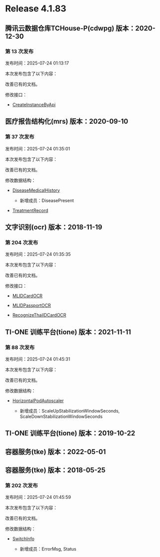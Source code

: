 # Release 4.1.83

## 腾讯云数据仓库TCHouse-P(cdwpg) 版本：2020-12-30

### 第 13 次发布

发布时间：2025-07-24 01:13:17

本次发布包含了以下内容：

改善已有的文档。

修改接口：

* [CreateInstanceByApi](https://cloud.tencent.com/document/api/878/98894)




## 医疗报告结构化(mrs) 版本：2020-09-10

### 第 37 次发布

发布时间：2025-07-24 01:35:01

本次发布包含了以下内容：

改善已有的文档。

修改数据结构：

* [DiseaseMedicalHistory](https://cloud.tencent.com/document/api/1314/56230#DiseaseMedicalHistory)

	* 新增成员：DiseasePresent

* [TreatmentRecord](https://cloud.tencent.com/document/api/1314/56230#TreatmentRecord)




## 文字识别(ocr) 版本：2018-11-19

### 第 204 次发布

发布时间：2025-07-24 01:35:35

本次发布包含了以下内容：

改善已有的文档。

修改接口：

* [MLIDCardOCR](https://cloud.tencent.com/document/api/866/37656)

* [MLIDPassportOCR](https://cloud.tencent.com/document/api/866/37657)

* [RecognizeThaiIDCardOCR](https://cloud.tencent.com/document/api/866/48475)




## TI-ONE 训练平台(tione) 版本：2021-11-11

### 第 88 次发布

发布时间：2025-07-24 01:45:31

本次发布包含了以下内容：

改善已有的文档。

修改数据结构：

* [HorizontalPodAutoscaler](https://cloud.tencent.com/document/api/851/75051#HorizontalPodAutoscaler)

	* 新增成员：ScaleUpStabilizationWindowSeconds, ScaleDownStabilizationWindowSeconds




## TI-ONE 训练平台(tione) 版本：2019-10-22



## 容器服务(tke) 版本：2022-05-01



## 容器服务(tke) 版本：2018-05-25

### 第 202 次发布

发布时间：2025-07-24 01:45:59

本次发布包含了以下内容：

改善已有的文档。

修改数据结构：

* [SwitchInfo](https://cloud.tencent.com/document/api/457/31866#SwitchInfo)

	* 新增成员：ErrorMsg, Status




